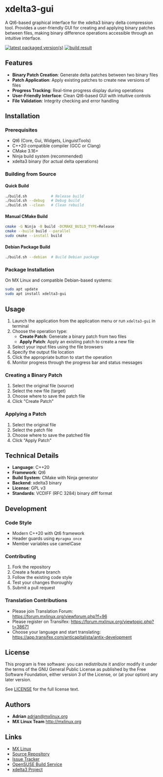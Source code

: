 # xdelta3-gui

A Qt6-based graphical interface for the xdelta3 binary delta compression tool. Provides a user-friendly GUI for creating and applying binary patches between files, making binary difference operations accessible through an intuitive interface.

[![latest packaged version(s)](https://repology.org/badge/latest-versions/xdelta3-gui.svg)](https://repology.org/project/xdelta3-gui/versions)
[![build result](https://build.opensuse.org/projects/home:mx-packaging/packages/xdelta3-gui/badge.svg?type=default)](https://software.opensuse.org//download.html?project=home%3Amx-packaging&package=xdelta3-gui)

## Features

- **Binary Patch Creation**: Generate delta patches between two binary files
- **Patch Application**: Apply existing patches to create new versions of files
- **Progress Tracking**: Real-time progress display during operations
- **User-Friendly Interface**: Clean Qt6-based GUI with intuitive controls
- **File Validation**: Integrity checking and error handling

## Installation

### Prerequisites

- Qt6 (Core, Gui, Widgets, LinguistTools)
- C++20 compatible compiler (GCC or Clang)
- CMake 3.16+
- Ninja build system (recommended)
- xdelta3 binary (for actual delta operations)

### Building from Source

#### Quick Build
```bash
./build.sh           # Release build
./build.sh --debug   # Debug build
./build.sh --clean   # Clean rebuild
```

#### Manual CMake Build
```bash
cmake -G Ninja -B build -DCMAKE_BUILD_TYPE=Release
cmake --build build --parallel
sudo cmake --install build
```

#### Debian Package Build
```bash
./build.sh --debian  # Build Debian package
```

### Package Installation

On MX Linux and compatible Debian-based systems:
```bash
sudo apt update
sudo apt install xdelta3-gui
```

## Usage

1. Launch the application from the application menu or run `xdelta3-gui` in terminal
2. Choose the operation type:
   - **Create Patch**: Generate a binary patch from two files
   - **Apply Patch**: Apply an existing patch to create a new file
3. Select your input files using the file browsers
4. Specify the output file location
5. Click the appropriate button to start the operation
6. Monitor progress through the progress bar and status messages

### Creating a Binary Patch
1. Select the original file (source)
2. Select the new file (target)
3. Choose where to save the patch file
4. Click "Create Patch"

### Applying a Patch
1. Select the original file
2. Select the patch file
3. Choose where to save the patched file
4. Click "Apply Patch"

## Technical Details

- **Language**: C++20
- **Framework**: Qt6
- **Build System**: CMake with Ninja generator
- **Backend**: xdelta3 binary
- **License**: GPL v3
- **Standards**: VCDIFF (RFC 3284) binary diff format

## Development

### Code Style
- Modern C++20 with Qt6 framework
- Header guards using `#pragma once`
- Member variables use camelCase

### Contributing

1. Fork the repository
2. Create a feature branch
3. Follow the existing code style
4. Test your changes thoroughly
5. Submit a pull request

### Translation Contributions

- Please join Translation Forum: https://forum.mxlinux.org/viewforum.php?f=96
- Please register on Transifex: https://forum.mxlinux.org/viewtopic.php?t=38671
- Choose your language and start translating: https://app.transifex.com/anticapitalista/antix-development

## License

This program is free software: you can redistribute it and/or modify it under the terms of the GNU General Public License as published by the Free Software Foundation, either version 3 of the License, or (at your option) any later version.

See [LICENSE](LICENSE) for the full license text.

## Authors

- **Adrian** <adrian@mxlinux.org>
- **MX Linux Team** <http://mxlinux.org>

## Links

- [MX Linux](http://mxlinux.org)
- [Source Repository](https://github.com/mx-linux/xdelta3-gui)
- [Issue Tracker](https://github.com/mx-linux/xdelta3-gui/issues)
- [OpenSUSE Build Service](https://build.opensuse.org/projects/home:mx-packaging/packages/xdelta3-gui)
- [xdelta3 Project](http://xdelta.org/)

